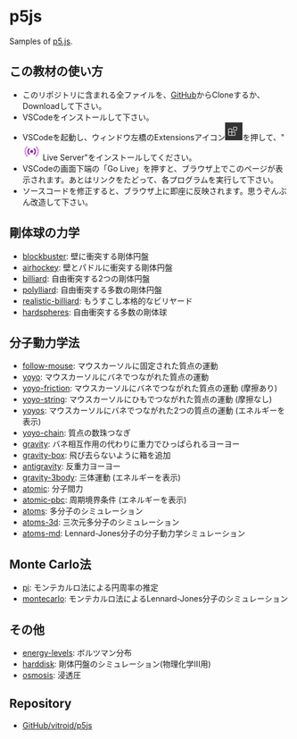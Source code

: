 # p5js

Samples of [p5.js](https://p5js.org).

## この教材の使い方

* このリポジトリに含まれる全ファイルを、[GitHub](https://github.com/vitroid/p5js)からCloneするか、Downloadして下さい。
* VSCodeをインストールして下さい。
* VSCodeを起動し、ウィンドウ左橋のExtensionsアイコン![Extensions icon](https://github.com/vitroid/p5js/raw/main/icons/extension.tn.png?raw=true)を押して、"![LiveServer icon](https://github.com/vitroid/p5js/raw/main/icons/liveserver.tn.png?raw=true) Live Server"をインストールしてください。
* VSCodeの画面下端の「Go Live」を押すと、ブラウザ上でこのページが表示されます。あとはリンクをたどって、各プログラムを実行して下さい。
* ソースコードを修正すると、ブラウザ上に即座に反映されます。思うぞんぶん改造して下さい。

## 剛体球の力学

* [blockbuster](blockbuster/): 壁に衝突する剛体円盤
* [airhockey](airhockey/): 壁とパドルに衝突する剛体円盤
* [billiard](billiard/): 自由衝突する2つの剛体円盤
* [polylliard](polylliard/): 自由衝突する多数の剛体円盤
* [realistic-billiard](realistic-billiard/): もうすこし本格的なビリヤード
* [hardspheres](hardspheres/): 自由衝突する多数の剛体球

## 分子動力学法

* [follow-mouse](follow-mouse/): マウスカーソルに固定された質点の運動
* [yoyo](yoyo/): マウスカーソルにバネでつながれた質点の運動
* [yoyo-friction](yoyo-friction/): マウスカーソルにバネでつながれた質点の運動 (摩擦あり)
* [yoyo-string](yoyo-string/): マウスカーソルにひもでつながれた質点の運動 (摩擦なし)
* [yoyos](yoyos/): マウスカーソルにバネでつながれた2つの質点の運動 (エネルギーを表示)
* [yoyo-chain](yoyo-chain/): 質点の数珠つなぎ
* [gravity](gravity/): バネ相互作用の代わりに重力でひっぱられるヨーヨー
* [gravity-box](gravity-box/): 飛び去らないように箱を追加
* [antigravity](antigravity/): 反重力ヨーヨー
* [gravity-3body](gravity-3body/): 三体運動 (エネルギーを表示)
* [atomic](atomic/): 分子間力
* [atomic-pbc](atomic-pbc/): 周期境界条件 (エネルギーを表示)
* [atoms](atoms/): 多分子のシミュレーション
* [atoms-3d](atoms-3d/): 三次元多分子のシミュレーション
* [atoms-md](atoms-md/): Lennard-Jones分子の分子動力学シミュレーション

## Monte Carlo法

* [pi](pi/): モンテカルロ法による円周率の推定
* [montecarlo](montecarlo/): モンテカルロ法によるLennard-Jones分子のシミュレーション

## その他

* [energy-levels](energy-levels/): ボルツマン分布
* [harddisk](harddisk/): 剛体円盤のシミュレーション(物理化学III用)
* [osmosis](osmosis/): 浸透圧

## Repository

* [GitHub/vitroid/p5js](https://github.com/vitroid/p5js)
